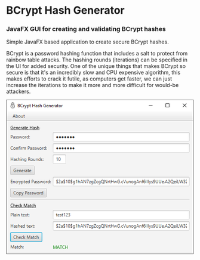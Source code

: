 # BCrypt Hash Generator
### JavaFX GUI for creating and validating BCrypt hashes

Simple JavaFX based application to create secure BCrypt hashes. 

BCrypt is a password hashing function that includes a salt to protect from rainbow table
attacks. The hashing rounds (iterations) can be specified in the UI for added security. One
of the unique things that makes BCrypt so secure is that it's an incredibly slow and CPU expensive
algorithm, this makes efforts to crack it futile, as computers get faster, we can just increase the 
iterations to make it more and more difficult for would-be attackers. 

![](./img/ui.png)